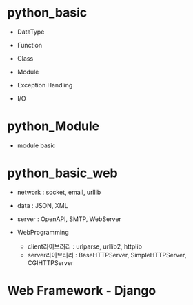 # python_basic
 - DataType
 - Function
 - Class
 - Module

 - Exception Handling
 - I/O

# python_Module
 - module basic

# python_basic_web
- network : socket, email, urllib
- data : JSON, XML
- server : OpenAPI, SMTP, WebServer

- WebProgramming
   - client라이브러리 : urlparse, urllib2, httplib
   - server라이브러리 : BaseHTTPServer, SimpleHTTPServer, CGIHTTPServer

# Web Framework - Django
